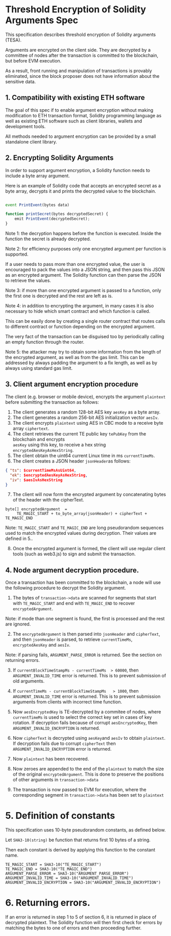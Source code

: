 # Threshold Encryption  of Solidity Arguments Spec

This specification describes threshold encryption of Solidity arguments (TESA). 

Arguments are encrypted on the client side. They are decrypted by a committee of nodes after the transaction is committed to the blockchain,  
but before EVM execution.

As a result, front running and manipulation of transactions is provably eliminated,
since the block proposer does not have information about the sensitive data.

## 1. Compatibility with existing ETH software

The goal of this spec if to enable argument encryption without making modification
to ETH transaction format, Solidity programming language as well as existing ETH software such as 
client libraries, wallets and development tools.

All methods needed to argument encryption can be provided by a small standalone 
client library.


## 2. Encrypting Solidity Arguments

In order to support argument encryption, a Solidity function needs to include a byte array argument.

Here is an example of Solidity code that accepts an encrypted secret as a byte array, decrypts
it and prints the decrypted value to the blockchain.

```javascript

event PrintEvent(bytes data)

function printSecret(bytes decryptedSecret) {
    emit PrintEvent(decryptedSecret);
}
```

Note 1: the decryption happens before the function is executed. Inside the function the 
secret is already decrypted.

Note 2: for efficiency purposes only one encrypted argument per function is supported.

If a user needs to pass more than one encrypted value, the user is encouraged to 
pack the values into a JSON string, and then pass this JSON as an encrypted argument.
The Solidity function can then parse the JSON to retrieve the values. 

Note 3: if more than one encrypted argument is passed to a function, only the 
first one is decrypted and the rest are left as is.

Note 4: in addition to encrypting the argument, in many cases it is also
necessary to hide which smart contract and which function is called.

This can be easily done by creating a single router contract that routes calls
to different contract or function depending on the encrypted argument.  

The very fact of the transaction can be disguised too by periodically
calling an empty function through the router.


Note 5: the attacker may try to obtain some information from the length of the
encrypted argument, as well as from the gas limit. This can be addressed
by always padding the argument to a fix length, as well as by always using 
standard gas limit.


## 3. Client argument encryption  procedure

The client (e.g. browser or mobile device), encrypts the argument ```plaintext``` before submitting the 
transaction as follows:

1. The client generates a random 128-bit AES key ```aesKey``` as a byte array.
2. The client generates a random 256-bit AES initialization vector ```aesIv```.
3. The client encrypts ```plaintext``` using AES in CBC mode to a receive byte array ```ciphertext```.
4. The client retrieves the current TE public key ```tePubKey``` from the blockchain and encrypts  
```aesKey``` using this key, to receive a hex string ```encryptedAesKeyAsHexString```.
5. The client obtain the uint64 current Linux time in ms ```currentTimeMs```.
6. The client creates a JSON header ```jsonHeader```as follows:

```json
{ "ts": $currentTimeMsAsUint64,
  "ek": $encryptedAesKeyAsHexString,
  "iv": $aesIvAsHexString
}
```

7. The client will now form the encrypted argument by concatenating 
bytes of the header with the cipherText.

```
byte[] encryptedArgument  = 
     TE_MAGIC_START + to_byte_array(jsonHeader) + cipherText + TE_MAGIC_END
```

Note: ```TE_MAGIC_START``` and ```TE_MAGIC_END``` are long pseudorandom sequences
used to match the encrypted values during decryption. Their values are
defined in 5..



8. Once the encrypted argument is formed, the client will use
   regular client tools (such as web3.js) to sign and submit the transaction.


## 4. Node argument decryption procedure.

Once a transaction has been committed to the blockchain, a node will use the 
following procedure to decrypt the Solidity argument.

1. The bytes of ```transaction->data``` are scanned for segments that start with
   ```TE_MAGIC_START``` and end with ```TE_MAGIC_END``` to recover 
```encryptedArgument```. 

Note: if mode than one segment is found, the first is processed and the rest are ignored.

2. The ```encryptedArgument``` is then parsed into ```jsonHeader``` and ```cipherText```, and
   then ```jsonHeader``` is parsed, to retrieve ```currentTimeMs```,
   ```encryptedAesKey``` and ```aesIv```. 

Note: if parsing fails, ```ARGUMENT_PARSE_ERROR``` is returned. See the section
on returning errors.

3. If ```currentBlockTimeStampMs - currentTimeMs  > 60000```, then
```ARGUMENT_INVALID_TIME``` error is returned. This is to prevent submission 
of old arguments.

4. If ```currentTimeMs - currentBlockTimeStampMs   > 1000```, then
   ```ARGUMENT_INVALID_TIME``` error is returned. This is to prevent submission
   arguments from clients with incorrect time function.

5. Now ```aesEncryptedKey``` is TE-decrypted by a commitee of nodes, where 
```currentTimeMs``` is used to select the correct key set in cases of key rotation.
If decryption fails because of corrupt ```aesEncryptedKey```,
then ```ARGUMENT_INVALID_ENCRYPTION``` is returned.

6. Now ```cipherText``` is decrypted using ```aesKey```and ```aesIv``` to obtain
```plaintext```. If decryption fails due to corrupt ```cipherText```
then ```ARGUMENT_INVALID_ENCRYPTION``` error is returned.


7. Now ```plaintext``` has been recovered.

8. Now zeroes are appended to the end of the ```plaintext``` to match the size of 
the original ```encryptedArgument```. This is done to preserve the 
positions of other arguments in ```transaction->data```

9. The transaction is now passed to
EVM for execution, where the corresponding segment in
```transaction->data``` has been set to ```plaintext```


# 5. Definition of constants 

This specification uses 10-byte pseudorandom constants, as defined below.

Let ```SHA3-10(string)``` be function that returns first 10 bytes of a string.

Then each constant is derived by applying this function to the constant name.

```
TE_MAGIC_START = SHA3-10("TE_MAGIC_START")
TE_MAGIC_END = SHA3-10("TE_MAGIC_END")
ARGUMENT_PARSE_ERROR = SHA3-10("ARGUMENT_PARSE_ERROR")
ARGUMENT_INVALID_TIME = SHA3-10("ARGUMENT_INVALID_TIME")
ARGUMENT_INVALID_ENCRYPTION = SHA3-10("ARGUMENT_INVALID_ENCRYPTION")
```


# 6. Returning errors.


If an error is returned in step 1 to 5 of section 6, it is returned in
place of decrypted plaintext. The Solidity function
will then first check for errors by matching the bytes to one 
of errors and then proceeding further.
